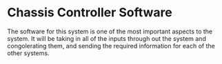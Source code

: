 # Chassis Controller Software

The software for this system is one of the most important aspects to the system. It will be taking in all of the inputs through out the system and congolerating them, and sending the required information for each of the other systems.